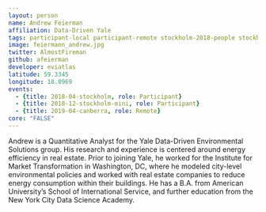 ```yaml
---
layout: person
name: Andrew Feierman
affiliation: Data-Driven Yale
tags: participant-local participant-remote stockholm-2018-people stockholm-mini-2018-people canberra-2019-people stockholm-2018-local stockholm-mini-2018-local canberra-2019-remote
image: feiermann_andrew.jpg
twitter: AlmostFireman
github: afeierman
developer: eviatlas
latitude: 59.3345
longitude: 18.0969
events:
  - {title: 2018-04-stockholm, role: Participant}
  - {title: 2018-12-stockholm-mini, role: Participant}
  - {title: 2019-04-canberra, role: Remote}
core: "FALSE"
---
```

Andrew is a Quantitative Analyst for the Yale Data-Driven Environmental Solutions group. His research and experience is centered around energy efficiency in real estate. Prior to joining Yale, he worked for the Institute for Market Transformation in Washington, DC, where he modeled city-level environmental policies and worked with real estate companies to reduce energy consumption within their buildings. He has a B.A. from American University’s School of International Service, and further education from the New York City Data Science Academy.